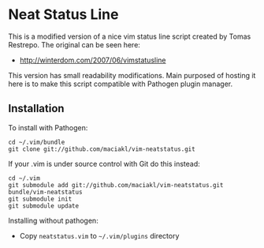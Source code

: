 Neat Status Line
===

This is a modified version of a nice vim status line script created by Tomas Restrepo.
The original can be seen here:

  * http://winterdom.com/2007/06/vimstatusline

This version has small readability modifications. Main purposed of hosting it here is
to make this script compatible with Pathogen plugin manager.

Installation
---

To install with Pathogen:

    cd ~/.vim/bundle
    git clone git://github.com/maciakl/vim-neatstatus.git

If your .vim is under source control with Git do this instead:

    cd ~/.vim
    git submodule add git://github.com/maciakl/vim-neatstatus.git bundle/vim-neatstatus
    git submodule init
    git submodule update

Installing without pathogen:

  * Copy `neatstatus.vim` to `~/.vim/plugins` directory
